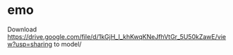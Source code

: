 # emo

Download https://drive.google.com/file/d/1kGjH_I_khKwqKNeJfhVtGr_5U50kZawE/view?usp=sharing to model/
